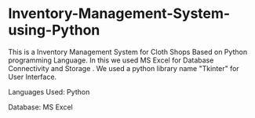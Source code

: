 # Inventory-Management-System-using-Python

This is a Inventory Management System for Cloth Shops Based on Python programming Language. In this we used MS Excel for Database Connectivity and Storage .
We used a python library name "Tkinter" for  User Interface.

Languages Used:
         Python

Database:
         MS Excel 
